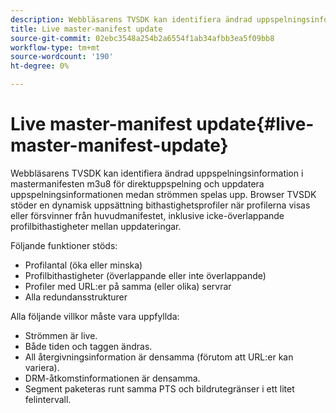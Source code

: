 ```yaml
---
description: Webbläsarens TVSDK kan identifiera ändrad uppspelningsinformation i mastermanifesten m3u8 för direktuppspelning och uppdatera uppspelningsinformationen medan strömmen spelas upp. Browser TVSDK stöder en dynamisk uppsättning bithastighetsprofiler när profilerna visas eller försvinner från huvudmanifestet, inklusive icke-överlappande profilbithastigheter mellan uppdateringar.
title: Live master-manifest update
source-git-commit: 02ebc3548a254b2a6554f1ab34afbb3ea5f09bb8
workflow-type: tm+mt
source-wordcount: '190'
ht-degree: 0%

---
```


# Live master-manifest update{#live-master-manifest-update}

Webbläsarens TVSDK kan identifiera ändrad uppspelningsinformation i mastermanifesten m3u8 för direktuppspelning och uppdatera uppspelningsinformationen medan strömmen spelas upp. Browser TVSDK stöder en dynamisk uppsättning bithastighetsprofiler när profilerna visas eller försvinner från huvudmanifestet, inklusive icke-överlappande profilbithastigheter mellan uppdateringar.

Följande funktioner stöds:

* Profilantal (öka eller minska)
* Profilbithastigheter (överlappande eller inte överlappande)
* Profiler med URL:er på samma (eller olika) servrar
* Alla redundansstrukturer

Alla följande villkor måste vara uppfyllda:

* Strömmen är live.
* Både tiden och taggen ändras.
* All återgivningsinformation är densamma (förutom att URL:er kan variera).
* DRM-åtkomstinformationen är densamma.
* Segment paketeras runt samma PTS och bildrutegränser i ett litet felintervall.
